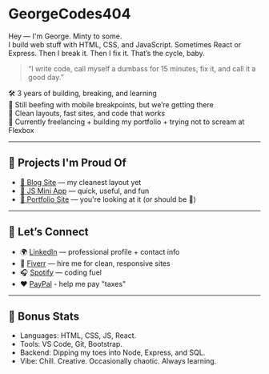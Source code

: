# GeorgeCodes404

Hey — I'm George. Minty to some.  
I build web stuff with HTML, CSS, and JavaScript. Sometimes React or Express. Then I break it. Then I fix it. That’s the cycle, baby.

> “I write code, call myself a dumbass for 15 minutes, fix it, and call it a good day.”

🛠️ 3 years of building, breaking, and learning  
📱 Still beefing with mobile breakpoints, but we’re getting there  
🎯 Clean layouts, fast sites, and code that *works*  
💼 Currently freelancing + building my portfolio + trying not to scream at Flexbox

---

## 🚀 Projects I'm Proud Of

- [📖 Blog Site](https://github.com/GeorgeCodes404/blog-project) — my cleanest layout yet
- [📱 JS Mini App](https://github.com/GeorgeCodes404/js-mini-app) — quick, useful, and fun
- [💼 Portfolio Site](https://GeorgeCodes404.github.io/portfolio-site) — you're looking at it (or should be 👀)

---

## 🧭 Let’s Connect

- 🌍 [LinkedIn](https://www.linkedin.com/in/giorgitskhvaradze/) — professional profile + contact info  
- 🎯 [Fiverr](https://fiverr.com/GeorgeCodes404) — hire me for clean, responsive sites  
- 🎧 [Spotify](https://open.spotify.com/playlist/7bOBP8h9mjDitvvt95YPEx?si=463e99a398e042aa&pt=8ef72fc65a6c58528cf3eb37f0777c58) — coding fuel 
- ❤️
[PayPal](https://www.paypal.me/GeorgeCodes88) - help me pay "taxes"

---

## 🧠 Bonus Stats

- Languages: HTML, CSS, JS, React.
- Tools: VS Code, Git, Bootstrap.
- Backend: Dipping my toes into Node, Express, and SQL.
- Vibe: Chill. Creative. Occasionally chaotic. Always learning.

